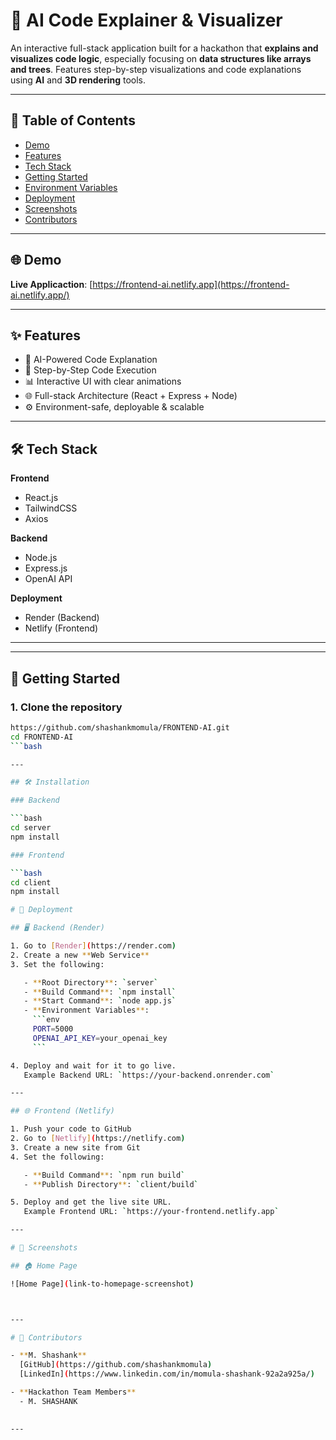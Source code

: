 # 🚀 AI Code Explainer & Visualizer

An interactive full-stack application built for a hackathon that **explains and visualizes code logic**, especially focusing on **data structures like arrays and trees**. Features step-by-step visualizations and code explanations using **AI** and **3D rendering** tools.

---

## 📌 Table of Contents

- [Demo](#-demo)
- [Features](#-features)
- [Tech Stack](#-tech-stack)
- [Getting Started](#-getting-started)
- [Environment Variables](#-environment-variables)
- [Deployment](#-deployment)
- [Screenshots](#-screenshots)
- [Contributors](#-contributors)

---

## 🌐 Demo

**Live Applicaction**: [https://frontend-ai.netlify.app](https://frontend-ai.netlify.app/)


---

## ✨ Features

- 🧠 AI-Powered Code Explanation
- 🔎 Step-by-Step Code Execution
- 📊 Interactive UI with clear animations
- 🌐 Full-stack Architecture (React + Express + Node)
- ⚙️ Environment-safe, deployable & scalable

---

## 🛠 Tech Stack

**Frontend**
- React.js
- TailwindCSS
- Axios

**Backend**
- Node.js
- Express.js
- OpenAI API

**Deployment**
- Render (Backend)
- Netlify (Frontend)

---


---

## 🧩 Getting Started

### 1. Clone the repository

```bash
https://github.com/shashankmomula/FRONTEND-AI.git
cd FRONTEND-AI
```bash

---

## 🛠️ Installation

### Backend

```bash
cd server
npm install

### Frontend

```bash
cd client
npm install

# 🚀 Deployment

## 🖥 Backend (Render)

1. Go to [Render](https://render.com)
2. Create a new **Web Service**
3. Set the following:

   - **Root Directory**: `server`
   - **Build Command**: `npm install`
   - **Start Command**: `node app.js`
   - **Environment Variables**:  
     ```env
     PORT=5000
     OPENAI_API_KEY=your_openai_key
     ```

4. Deploy and wait for it to go live.  
   Example Backend URL: `https://your-backend.onrender.com`

---

## 🌐 Frontend (Netlify)

1. Push your code to GitHub
2. Go to [Netlify](https://netlify.com)
3. Create a new site from Git
4. Set the following:

   - **Build Command**: `npm run build`
   - **Publish Directory**: `client/build`

5. Deploy and get the live site URL.  
   Example Frontend URL: `https://your-frontend.netlify.app`

---

# 📸 Screenshots

## 🏠 Home Page

![Home Page](link-to-homepage-screenshot)



---

# 👥 Contributors

- **M. Shashank**  
  [GitHub](https://github.com/shashankmomula)  
  [LinkedIn](https://www.linkedin.com/in/momula-shashank-92a2a925a/)

- **Hackathon Team Members**
  - M. SHASHANK 
  

---

